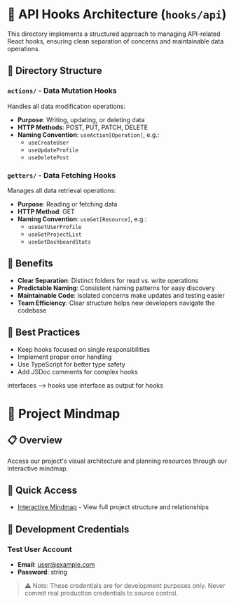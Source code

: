 # 📁 API Hooks Architecture (`hooks/api`)

This directory implements a structured approach to managing API-related React hooks, ensuring clean separation of concerns and maintainable data operations.

## 📂 Directory Structure

### `actions/` - Data Mutation Hooks
Handles all data modification operations:
- **Purpose**: Writing, updating, or deleting data
- **HTTP Methods**: POST, PUT, PATCH, DELETE
- **Naming Convention**: `useAction[Operation]`, e.g.:
  - `useCreateUser`
  - `useUpdateProfile` 
  - `useDeletePost`

### `getters/` - Data Fetching Hooks
Manages all data retrieval operations:
- **Purpose**: Reading or fetching data
- **HTTP Method**: GET
- **Naming Convention**: `useGet[Resource]`, e.g.:
  - `useGetUserProfile`
  - `useGetProjectList`
  - `useGetDashboardStats`

## 🎯 Benefits
- **Clear Separation**: Distinct folders for read vs. write operations
- **Predictable Naming**: Consistent naming patterns for easy discovery
- **Maintainable Code**: Isolated concerns make updates and testing easier
- **Team Efficiency**: Clear structure helps new developers navigate the codebase

## 🔄 Best Practices
- Keep hooks focused on single responsibilities
- Implement proper error handling
- Use TypeScript for better type safety
- Add JSDoc comments for complex hooks



interfaces --> hooks
use interface as output for hooks


# 🧠 Project Mindmap

## 📋 Overview
Access our project's visual architecture and planning resources through our interactive mindmap.

## 🔗 Quick Access
- [Interactive Mindmap](https://www.mindmeister.com/app/map/3840685327) - View full project structure and relationships



## 🔐 Development Credentials

### Test User Account
- **Email**: user@example.com
- **Password**: string

> ⚠️ Note: These credentials are for development purposes only. Never commit real production credentials to source control.

